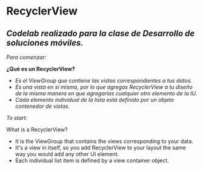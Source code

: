 # RecyclerView

## _Codelab realizado para la clase de Desarrollo de soluciones móviles._

_Para comenzar:_

**¿Qué es un RecyclerView?**

- _Es el ViewGroup que contiene las vistas correspondientes a tus datos._
- _Es una vista en sí misma, por lo que agregas RecyclerView a tu diseño de la misma manera en que agregarías cualquier otro elemento de la IU._
- _Cada elemento individual de la lista está definido por un objeto contenedor de vistas._

_To start:_

What is a RecyclerView?

- It is the ViewGroup that contains the views corresponding to your data.
- It's a view in itself, so you add RecyclerView to your layout the same way you would add any other UI element.
- Each individual list item is defined by a view container object.
